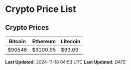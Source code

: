 # Crypto Price List

## Crypto Prices
| Bitcoin | Ethereum | Litecoin |
| ------- | -------- | -------- |
| $90546 | $3100.95 | $93.09 |
**Last Updated:** 2024-11-18 04:53 UTC
**Last Updated:** $DATE$
